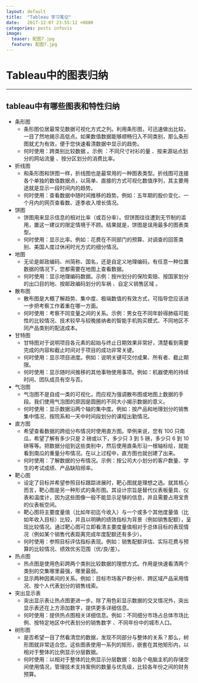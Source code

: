 ```yaml
---
layout: default
title:  "Tableau 学习笔记"
date:   2017-12-07 23:55:12 +0800
categories: posts infovis
image:
  teaser: 配图7.jpg
  feature: 配图7.jpg
---
```

# Tableau中的图表归纳
---

## tableau中有哪些图表和特性归纳
* 条形图
    * 条形图位居最常见数据可视化方式之列。利用条形图，可迅速做出比较，一目了然地揭示高低点。如果数值数据能够顺畅归入不同类别，那么条形图就尤为有效，便于您快速看清数据中显示的趋势。
    * 何时使用：跨类别比较数据 。示例 ：不同尺寸衬衫的量 、按来源站点划分的网站流量 、按分区划分的消费比率。
* 折线图
    * 和条形图和饼图一样，折线图也是最常用的一种图表类型。折线图可连接各个单独的数值数据点，以简单、直接的方式可视化数值序列，其主要用途就是显示一段时间内的趋势。
    * 何时使用：查看数据中随时间推移的趋势。例如：五年期的股价变化、一个月内的网页查看数、逐季收入增长情况。
* 饼图
    * 饼图用来显示信息的相对比率（或百分率）。但饼图往往遭到无节制的滥用，置这一建议的限定情境于不顾。结果就是，饼图是误用最多的图表类型。
    * 何时使用：显示比率。例如：花费在不同部门的预算、对调查的回答类别、美国人度过休闲时光方式的细分情况。
* 地图
    * 无论是邮政编码、州简称、国名，还是自定义地理编码，有任意一种位置数据的情况下，您都需要在地图上查看数据。
    * 何时使用：显示地理编码数据。示例：按州划分的保险索赔、按国家划分的出口目的地、按邮政编码划分的车祸 、自定义销售区域 。
* 散布图
    * 散布图是大概了解趋势、集中度、极端数值的有效方式，可指导您应该进一步把考察工作着重在哪一方面。
    * 何时使用：考察不同变量之间的关系。示例：男女在不同年龄得肺癌可能性的比较情况、技术较早与较晚接纳者的智能手机购买模式、不同地区不同产品类别的配送成本。
* 甘特图
    * 甘特图对于说明项目各元素的起始与终止日期效果非常好，清楚看到需要完成的内容和截止时间对于项目的成功非常关键。
    * 何时使用：显示项目进度。例如：说明关键可交付成果、所有者、截止期限。
	* 何时使用：显示随时间推移的其他事物使用事项。例如：机器使用的持续时间、团队成员有空与否。
* 气泡图
    * 气泡图不是自成一类的可视化，而应视为强调散布图或地图上数据的手段。我们使用气泡图的原因是圆圈的不同大小揭示数据的意义。
    * 何时使用：显示数据沿两个轴的集中度。例如：按产品和地理划分的销售集中情况、按院系和一天中时间段划分的课程出勤情况。
* 直方图
    * 希望查看数据的跨组分布情况时使用直方图。举例来说，您有 100 只南瓜，希望了解有多少只是 2 磅或以下，多少只 3 到 5 磅，多少只 6 到 10 磅等等。把数据分组到这些类别中，然后使用直条形沿一根轴标绘，就能看到南瓜的重量分布情况。在以上过程中，直方图也就创建了出来。
    * 何时使用：了解数据的分布情况。示例：按公司大小划分的客户数量、学生的考试成绩、产品缺陷频率。
* 靶心图
    * 设定了目标并希望参照目标跟踪进展时，靶心图就是理想之选。就其核心而言，靶心图是另一种形式的条形图。其设计宗旨是替代仪表板量具、仪表和温度计，因为这些图像一般不能显示足够的信息，并且需要占用宝贵的仪表板空间。
    * 靶心图将主要度量值（比如年初迄今收入）与一个或多个其他度量值（比如年收入目标）比较，并且以明确的绩效指标为背景（例如销售配额），呈现比较情况。通过靶心图可立即看清主要度量值相对于总体目标的表现情况（例如某个销售代表距离完成年度配额还有多少）。
    * 何时使用：参照目标评估指标表现。例如：销售配额评估、实际花费与预算的比较情况、绩效优劣范围（优/良/差）。
* 热点图
    * 热点图是使用色彩跨两个类别比较数据的理想方式。作用是快速看清两个类别的交集哪里最强，哪里最弱。
    * 显示两种因素间的关系。例如：目标市场客户群分析、跨区域产品采用情况、按个人代表划分的销售线索。
* 突出显示表
    * 突出显示表让热点图更进一步。除了用色彩显示数据的交叉情况外，突出显示表还在上方添加数字，提供更多详细信息。
    * 何时使用：提供热点图相关详细信息。例如：不同细分市场占总体市场比例、按特定地区中代表划分的销售数字 、不同年份中的城市人口。
* 树形图
    * 是否希望一目了然看清您的数据，发现不同部分与整体的关系？那么，树形图就非常适合您。这些图表使用一系列的矩形，嵌套在其他矩形内，以相对于整体的比例显示分层数据。 
    * 何时使用：以相对于整体的比例显示分层数据：如各个电脑主机的存储空间使用情况，管理技术支持案例的数量与优先级，比较各年份之间的财务预算。







